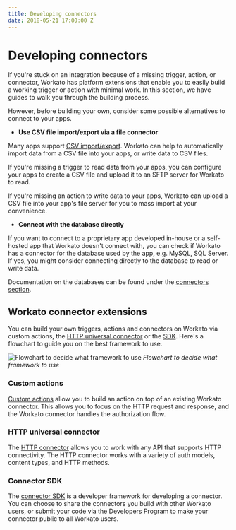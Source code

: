 ```yaml
---
title: Developing connectors
date: 2018-05-21 17:00:00 Z
---
```


# Developing connectors
If you're stuck on an integration because of a missing trigger, action, or connector, Workato has platform extensions that enable you to easily build a working trigger or action with minimal work. In this section, we have guides to walk you through the building process.

However, before building your own, consider some possible alternatives to connect to your apps.

- **Use CSV file import/export via a file connector**

Many apps support [CSV import/export](/features/handling-csv-files.md). Workato can help to automatically import data from a CSV file into your apps, or write data to CSV files.

If you're missing a trigger to read data from your apps, you can configure your apps to create a CSV file and upload it to an SFTP server for Workato to read.

If you're missing an action to write data to your apps, Workato can upload a CSV file into your app's file server for you to mass import at your convenience.

- **Connect with the database directly**

If you want to connect to a proprietary app developed in-house or a self-hosted app that Workato doesn't connect with, you can check if Workato has a connector for the database used by the app, e.g. MySQL, SQL Server. If yes, you might consider connecting directly to the database to read or write data.

Documentation on the databases can be found under the [connectors section](/connectors.md).

## Workato connector extensions
You can build your own triggers, actions and connectors on Workato via custom actions, the [HTTP universal connector](/developing-connectors/http-v2.md) or the [SDK](/developing-connectors/sdk.md). Here's a flowchart to guide you on the best framework to use.

![Flowchart to decide what framework to use](~@img/developing-connectors/connector-dev-flowchart.png)
*Flowchart to decide what framework to use*

### Custom actions
[Custom actions](/developing-connectors/custom-actions.md) allow you to build an action on top of an existing Workato connector. This allows you to focus on the HTTP request and response, and the Workato connector handles the authorization flow.

### HTTP universal connector
The [HTTP connector](/developing-connectors/http-v2.md) allows you to work with any API that supports HTTP connectivity. The HTTP connector works with a variety of auth models, content types, and HTTP methods.

### Connector SDK
The [connector SDK](/developing-connectors/sdk.md) is a developer framework for developing a connector. You can choose to share the connectors you build with other Workato users, or submit your code via the Developers Program to make your connector public to all Workato users.
